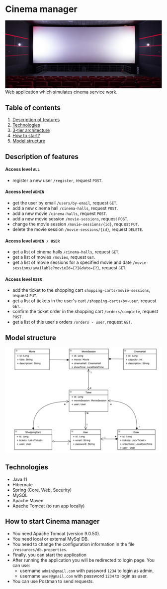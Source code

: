 # Cinema manager
![drawing](auxiliary/cover-photo.jpg)
Web application which simulates cinema service work.
## Table of contents
1. [Description of features](#description)
2. [Technologies](#technologies)
3. [3-tier architecture](#3-tier-architecture)
4. [How to start?](#how-to-start)
5. [Model structure](#model-structure)
## <a id="description"></a>Description of features
#### Access level `ALL`
- register a new user `/register`, request `POST`.
#### Access level `ADMIN`
- get the user by email `/users/by-email`, request `GET`.
- add a new cinema hall `/cinema-halls`, request `POST`.
- add a new movie `/cinema-halls`, request `POST`.
- add a new movie session `/movie-sessions`, request `POST`.
- change the movie session `/movie-sessions/{id}`, request `PUT`.
- delete the movie session `/movie-sessions/{id}`, request `DELETE`.
#### Access level `ADMIN / USER`
- get a list of cinema halls `/cinema-halls`, request `GET`.
- get a list of movies `/movies`, request `GET`.
- get a list of movie sessions for a specified movie and date `/movie-sessions/available?movieId={?}&date={?}`, 
request `GET`.
#### Access level `USER`
- add the ticket to the shopping cart `shopping-carts/movie-sessions`, request `PUT`.
- get a list of tickets in the user's cart `/shopping-carts/by-user`, request `GET`.
- confirm the ticket order in the shopping cart `/orders/complete`, request `POST`.
- get a list of this user's orders `/orders - user`, request `GET`.
## <a id="model-structure"></a>Model structure
![model structure](auxiliary/shema-photo.png)
## <a id="technologies"></a>Technologies
- Java 11
- Hibernate
- Spring (Core, Web, Security)
- MySQL
- Apache Maven
- Apache Tomcat (to run app locally)
## <a id="how-to-start"></a>How to start Cinema manager
- You need Apache Tomcat (version 9.0.50).
- You need local or external MySql DB.
- You need to change the configuration information in the file `/resources/db.properties`.
- Finally, you can start the application
- After running the application you will be redirected to login page. You can use:
    * username `admin@gmail.com` with password `1234` to login as admin,
    * username `user@gmail.com` with password `1234` to login as user.
- You can use Postman to send requests.
